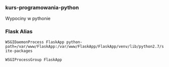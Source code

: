 ### kurs-programowania-python
Wypociny w pythonie

### Flask Alias

```WSGIDaemonProcess FlaskApp python-path=/var/www/FlaskApp:/var/www/FlaskApp/FlaskApp/venv/lib/python2.7/site-packages```

```WSGIProcessGroup FlaskApp```
